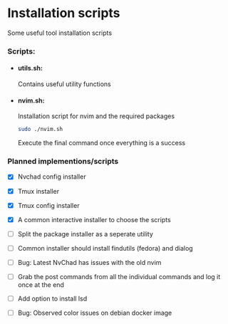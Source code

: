 # Installation scripts

Some useful tool installation scripts

### Scripts:
- #### utils.sh:
    Contains useful utility functions
- #### nvim.sh:
    Installation script for nvim and the required packages

    ```bash
    sudo ./nvim.sh
    ```

    Execute the final command once everything is a success

### Planned implementions/scripts
- [x] Nvchad config installer
- [x] Tmux installer
- [x] Tmux config installer
- [x] A common interactive installer to choose the scripts
- [ ] Split the package installer as a seperate utility
- [ ] Common installer should install findutils (fedora) and dialog
- [ ] Bug: Latest NvChad has issues with the old nvim
- [ ] Grab the post commands from all the individual commands and log it once at the end
- [ ] Add option to install lsd
- [ ] Bug: Observed color issues on debian docker image

